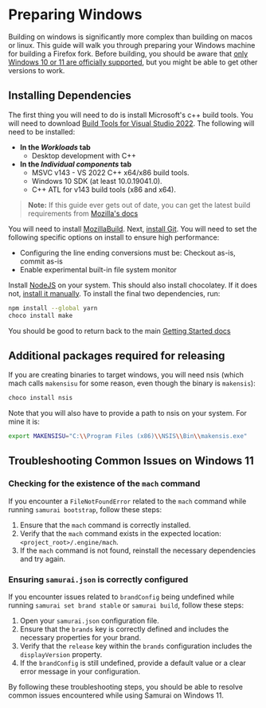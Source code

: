 # Preparing Windows

Building on windows is significantly more complex than building on macos or linux. This guide will walk you through preparing your Windows machine for building a Firefox fork. Before building, you should be aware that [only Windows 10 or 11 are officially supported](https://firefox-source-docs.mozilla.org/build/buildsystem/supported-configurations.html#build-hosts), but you might be able to get other versions to work.

## Installing Dependencies

The first thing you will need to do is install Microsoft's c++ build tools. You will need to download [Build Tools for Visual Studio 2022](https://visualstudio.microsoft.com/downloads/#build-tools-for-visual-studio-2022). The following will need to be installed:

- **In the _Workloads_ tab**
  - Desktop development with C++
- **In the _Individual components_ tab**
  - MSVC v143 - VS 2022 C++ x64/x86 build tools.
  - Windows 10 SDK (at least 10.0.19041.0).
  - C++ ATL for v143 build tools (x86 and x64).

> **Note:**
> If this guide ever gets out of date, you can get the latest build requirements from [Mozilla's docs](https://firefox-source-docs.mozilla.org/setup/windows_build.html#system-preparation)

You will need to install [MozillaBuild](https://ftp.mozilla.org/pub/mozilla/libraries/win32/MozillaBuildSetup-Latest.exe). Next, [install Git](https://git-scm.com/download/win). You will need to set the following specific options on install to ensure high performance:

- Configuring the line ending conversions must be: Checkout as-is, commit as-is
- Enable experimental built-in file system monitor

Install [NodeJS](https://nodejs.org/en/download/current/) on your system. This should also install chocolatey. If it does not, [install it manually](https://docs.chocolatey.org/en-us/choco/setup). To install the final two dependencies, run:

```sh
npm install --global yarn
choco install make
```

You should be good to return back to the main [Getting Started docs](/getting-started/overview)

## Additional packages required for releasing

If you are creating binaries to target windows, you will need nsis (which mach calls `makensisu` for some reason, even though the binary is `makensis`):

```powershell
choco install nsis
```

Note that you will also have to provide a path to nsis on your system. For mine it is:

```sh
export MAKENSISU="C:\\Program Files (x86)\\NSIS\\Bin\\makensis.exe"
```

## Troubleshooting Common Issues on Windows 11

### Checking for the existence of the `mach` command

If you encounter a `FileNotFoundError` related to the `mach` command while running `samurai bootstrap`, follow these steps:

1. Ensure that the `mach` command is correctly installed.
2. Verify that the `mach` command exists in the expected location: `<project_root>/.engine/mach`.
3. If the `mach` command is not found, reinstall the necessary dependencies and try again.

### Ensuring `samurai.json` is correctly configured

If you encounter issues related to `brandConfig` being undefined while running `samurai set brand stable` or `samurai build`, follow these steps:

1. Open your `samurai.json` configuration file.
2. Ensure that the `brands` key is correctly defined and includes the necessary properties for your brand.
3. Verify that the `release` key within the `brands` configuration includes the `displayVersion` property.
4. If the `brandConfig` is still undefined, provide a default value or a clear error message in your configuration.

By following these troubleshooting steps, you should be able to resolve common issues encountered while using Samurai on Windows 11.
